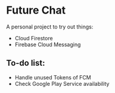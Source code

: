 # Future Chat
A personal project to try out things:
- Cloud Firestore
- Firebase Cloud Messaging

## To-do list:
- Handle unused Tokens of FCM
- Check Google Play Service availability
